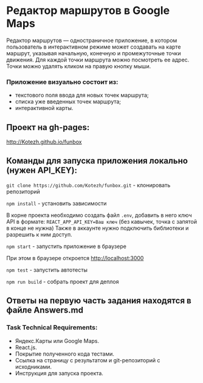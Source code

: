 # Редактор маршрутов в Google Maps

Редактор маршрутов — одностраничное приложение, в котором пользователь в интерактивном режиме может создавать на карте маршрут,
указывая начальную, конечную и промежуточные точки движения. Для каждой точки маршрута можно посмотреть ее адрес. Точки можно удалять кликом на правую кнопку мыши.

### Приложение визуально состоит из:
* текстового поля ввода для новых точек маршрута;
* списка уже введенных точек маршрута;
* интерактивной карты.

## Проект на gh-pages:

http://Kotezh.github.io/funbox

## Команды для запуска приложения локально (нужен API_KEY):

`git clone https://github.com/Kotezh/funbox.git` - клонировать репозиторий

`npm install` - установить зависимости

В корне проекта необходимо создать файл `.env`, добавить в него ключ API в формате: `REACT_APP_API_KEY=Ваш ключ`
(без кавычек, точка с запятой в конце не нужна)
Также в аккаунте нужно подключить библиотеки и разрешить к ним доступ.

`npm start` - запустить приложение в браузере

При этом в браузере откроется [http://localhost:3000](http://localhost:3000) 

`npm test` - запустить автотесты

`npm run build` - собрать проект для деплоя

## Ответы на первую часть задания находятся в файле Answers.md

### Task Technical Requirements:
* Яндекс.Карты или Google Maps.
* React.js.
* Покрытие полученного кода тестами.
* Ссылка на страницу с результатом и git-репозиторий с исходниками.
* Инструкция для запуска проекта. 